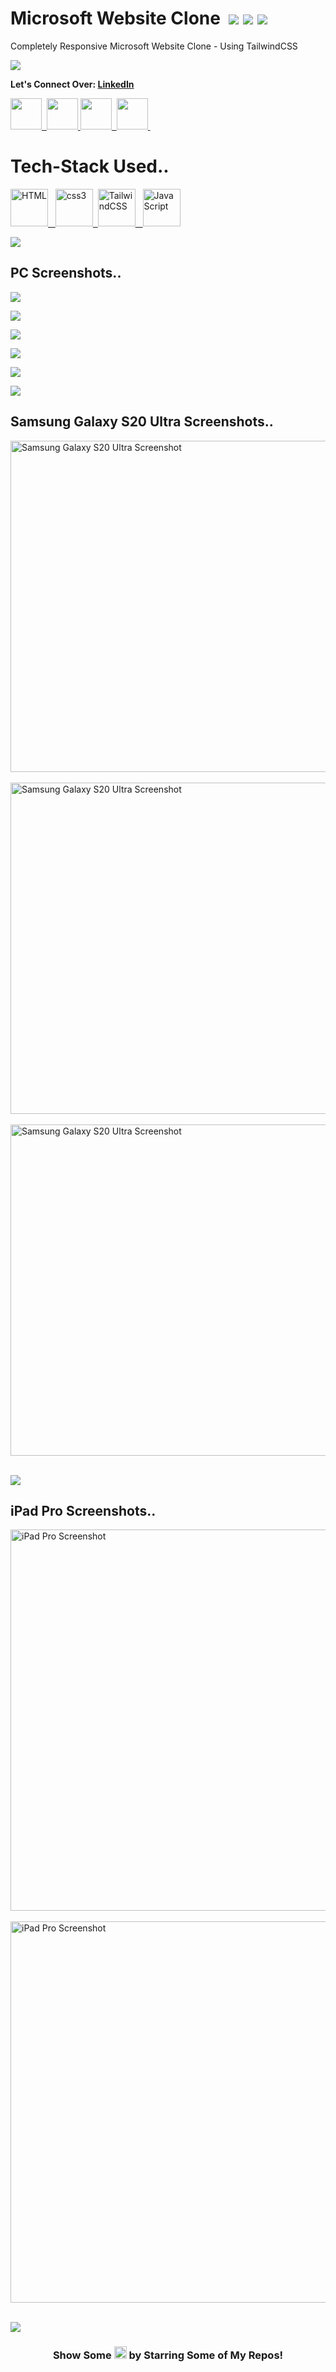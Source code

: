 # Microsoft Website Clone &nbsp;![](https://img.shields.io/badge/-HTML-black?style=flat&logo=Html5&logoColor=orange)&nbsp;![](https://img.shields.io/badge/-TailwindCSS-black?style=flat&logo=tailwindCSS&logoColor=blue)&nbsp;![](https://img.shields.io/badge/-JavaScript-black?style=flat&logo=JavaScript&logoColor=gold)
Completely Responsive Microsoft Website Clone - Using TailwindCSS


![](https://i.imgur.com/waxVImv.png)


<b>Let's Connect Over: [LinkedIn](https://www.linkedin.com/in/anshsinghsonkhia/)</b>


</a>
  <a href="https://www.linkedin.com/in/anshsinghsonkhia/">
  <img height="50" src="https://user-images.githubusercontent.com/46517096/166973395-19676cd8-f8ec-4abf-83ff-da8243505b82.png"/>&nbsp;
</a>
<a href="https://twitter.com/AnshSSonkhia">
  <img height="50" src="https://user-images.githubusercontent.com/46517096/166974271-91dfa250-d70b-4cb9-8707-f1bda1b708c3.png"/>
</a>
  <a href="https://g.dev/AnshSinghSonkhia">
  <img height="50" src="https://github.com/AnshSinghSonkhia/AnshSinghSonkhia/blob/main/icons/android.png"/>&nbsp;
</a>
<a href="https://stackoverflow.com/users/19728087/ansh-singh-sonkhia">
  <img height="50" src="https://github.com/AnshSinghSonkhia/AnshSinghSonkhia/blob/main/icons/stack-overflow.png"/>&nbsp;
</a>


# Tech-Stack Used..
[<img src="https://github.com/devicons/devicon/blob/master/icons/html5/html5-original-wordmark.svg" title="HTML" alt="HTML" width="60" height="60"/>&nbsp;&nbsp;
<img src="https://github.com/devicons/devicon/blob/master/icons/css3/css3-original-wordmark.svg" title="css3" alt="css3" width="60" height="60"/>&nbsp;&nbsp;<img src="https://cdn.jsdelivr.net/gh/devicons/devicon/icons/tailwindcss/tailwindcss-plain.svg" title="TailwindCSS" alt="TailwindCSS" width="60" height="60"/>&nbsp;&nbsp;&nbsp;<img src="https://cdn.jsdelivr.net/gh/devicons/devicon/icons/javascript/javascript-original.svg" title="JavaScript" alt="JavaScript" width="60" height="60"/>](https://github.com/AnshSinghSonkhia/Facebook-Sign-up-Page-Clone-Using-TailwindCSS/blob/master/README.md)

<!--<img src="https://github.com/devicons/devicon/blob/master/icons/javascript/javascript-original.svg" title="JS" alt="JS" width="60" height="60"/>&nbsp;-->

![](https://i.imgur.com/waxVImv.png)



## PC Screenshots..
![](https://github.com/AnshSinghSonkhia/Microsoft-Website-Clone/blob/master/Screenshots/Screenshot1.png)

![](https://github.com/AnshSinghSonkhia/Microsoft-Website-Clone/blob/master/Screenshots/Screenshot2.png)

![](https://github.com/AnshSinghSonkhia/Microsoft-Website-Clone/blob/master/Screenshots/Screenshot3.png)

![](https://github.com/AnshSinghSonkhia/Microsoft-Website-Clone/blob/master/Screenshots/Screenshot4.png)

![](https://github.com/AnshSinghSonkhia/Microsoft-Website-Clone/blob/master/Screenshots/Screenshot5.png)

![](https://i.imgur.com/waxVImv.png)

## Samsung Galaxy S20 Ultra Screenshots..

<img src="https://github.com/AnshSinghSonkhia/Microsoft-Website-Clone/blob/master/Screenshots/SamGalaxyS20Ultra.png" title="Samsung Galaxy S20 Ultra Screenshot" alt="Samsung Galaxy S20 Ultra Screenshot" height="530"/>&nbsp;<img src="https://github.com/AnshSinghSonkhia/Microsoft-Website-Clone/blob/master/Screenshots/SamGalaxyS20Ultra2.png" title="Samsung Galaxy S20 Ultra Screenshot 2" alt="Samsung Galaxy S20 Ultra Screenshot" height="530"/>&nbsp;<img src="https://github.com/AnshSinghSonkhia/Microsoft-Website-Clone/blob/master/Screenshots/SamGalaxyS20Ultra3.png" title="Samsung Galaxy S20 Ultra Screenshot 3" alt="Samsung Galaxy S20 Ultra Screenshot" height="530"/>&nbsp;

![](https://i.imgur.com/waxVImv.png)

## iPad Pro Screenshots..

<img src="https://github.com/AnshSinghSonkhia/Microsoft-Website-Clone/blob/master/Screenshots/iPad-Pro.png" title="iPad Pro Screenshot 1" alt="iPad Pro Screenshot" height="610"/>&nbsp;<img src="https://github.com/AnshSinghSonkhia/Microsoft-Website-Clone/blob/master/Screenshots/iPad-Pro-2.png" title="iPad Pro Screenshot 2" alt="iPad Pro Screenshot" height="610"/>&nbsp;

![](https://i.imgur.com/waxVImv.png)




<div align="center">

<h3> Show Some <img src="https://github.com/AnshSinghSonkhia/AnshSinghSonkhia/blob/main/icons/love.png" title="Love" alt="Love" width="20" height="20"/> by Starring Some of My Repos! </h3>

</div>

